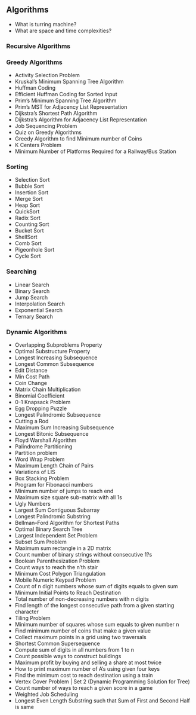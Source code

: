 ## Algorithms

- What is turring machine?
- What are space and time complexities?


### Recursive Algorithms


### Greedy Algorithms

- Activity Selection Problem
- Kruskal’s Minimum Spanning Tree Algorithm
- Huffman Coding
- Efficient Huffman Coding for Sorted Input
- Prim’s Minimum Spanning Tree Algorithm
- Prim’s MST for Adjacency List Representation
- Dijkstra’s Shortest Path Algorithm
- Dijkstra’s Algorithm for Adjacency List Representation
- Job Sequencing Problem
- Quiz on Greedy Algorithms
- Greedy Algorithm to find Minimum number of Coins
- K Centers Problem
- Minimum Number of Platforms Required for a Railway/Bus Station

### Sorting

- Selection Sort
- Bubble Sort 
- Insertion Sort
- Merge Sort
- Heap Sort
- QuickSort
- Radix Sort
- Counting Sort
- Bucket Sort
- ShellSort
- Comb Sort
- Pigeonhole Sort
- Cycle Sort

### Searching

- Linear Search
- Binary Search
- Jump Search
- Interpolation Search
- Exponential Search
- Ternary Search


### Dynamic Algorithms

- Overlapping Subproblems Property
- Optimal Substructure Property
- Longest Increasing Subsequence
- Longest Common Subsequence
- Edit Distance
- Min Cost Path
- Coin Change
- Matrix Chain Multiplication
- Binomial Coefficient
- 0-1 Knapsack Problem
- Egg Dropping Puzzle
- Longest Palindromic Subsequence
- Cutting a Rod
- Maximum Sum Increasing Subsequence
- Longest Bitonic Subsequence
- Floyd Warshall Algorithm
- Palindrome Partitioning
- Partition problem
- Word Wrap Problem
- Maximum Length Chain of Pairs
- Variations of LIS
- Box Stacking Problem
- Program for Fibonacci numbers
- Minimum number of jumps to reach end
- Maximum size square sub-matrix with all 1s
- Ugly Numbers
- Largest Sum Contiguous Subarray
- Longest Palindromic Substring
- Bellman–Ford Algorithm for Shortest Paths
- Optimal Binary Search Tree
- Largest Independent Set Problem
- Subset Sum Problem
- Maximum sum rectangle in a 2D matrix
- Count number of binary strings without consecutive 1?s
- Boolean Parenthesization Problem
- Count ways to reach the n’th stair
- Minimum Cost Polygon Triangulation
- Mobile Numeric Keypad Problem
- Count of n digit numbers whose sum of digits equals to given sum
- Minimum Initial Points to Reach Destination
- Total number of non-decreasing numbers with n digits
- Find length of the longest consecutive path from a given starting character
- Tiling Problem
- Minimum number of squares whose sum equals to given number n
- Find minimum number of coins that make a given value
- Collect maximum points in a grid using two traversals
- Shortest Common Supersequence
- Compute sum of digits in all numbers from 1 to n
- Count possible ways to construct buildings
- Maximum profit by buying and selling a share at most twice
- How to print maximum number of A’s using given four keys
- Find the minimum cost to reach destination using a train
- Vertex Cover Problem | Set 2 (Dynamic Programming Solution for Tree)
- Count number of ways to reach a given score in a game
- Weighted Job Scheduling
- Longest Even Length Substring such that Sum of First and Second Half is same




